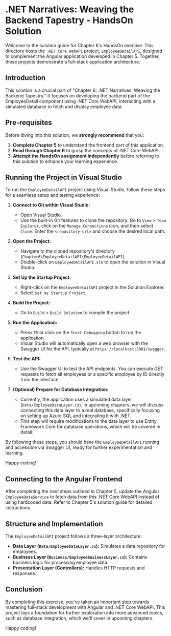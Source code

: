 # .NET Narratives: Weaving the Backend Tapestry - HandsOn Solution

Welcome to the solution guide for Chapter 6's HandsOn exercise. This directory hosts the `.NET Core WebAPI` project, `EmployeeDetailAPI`, designed to complement the Angular application developed in Chapter 5. Together, these projects demonstrate a full-stack application architecture.

## Introduction

This solution is a crucial part of "Chapter 6: .NET Narratives: Weaving the Backend Tapestry." It focuses on developing the backend part of the EmployeeDetail component using .NET Core WebAPI, interacting with a simulated database to fetch and display employee data. 

## Pre-requisites

Before diving into this solution, we **strongly recommend** that you:

1. **Complete Chapter 5** to understand the frontend part of this application.
2. **Read through Chapter 6** to grasp the concepts of .NET Core WebAPI.
3. **Attempt the HandsOn assignment independently** before referring to this solution to enhance your learning experience.

## Running the Project in Visual Studio

To run the `EmployeeDetailAPI` project using Visual Studio, follow these steps for a seamless setup and testing experience:

1. **Connect to Git within Visual Studio:**
    - Open Visual Studio.
    - Use the built-in Git features to clone the repository. Go to `View` > `Team Explorer`, click on the `Manage Connections` icon, and then select `Clone`. Enter the `<repository-url>` and choose the desired local path.

2. **Open the Project:**
    - Navigate to the cloned repository's directory (`Chapter6\EmployeeDetailAPI\EmployeeDetailAPI`).
    - Double-click on `EmployeeDetailAPI.sln` to open the solution in Visual Studio.

3. **Set Up the Startup Project:**
    - Right-click on the `EmployeeDetailAPI` project in the Solution Explorer.
    - Select `Set as Startup Project`.

4. **Build the Project:**
    - Go to `Build` > `Build Solution` to compile the project.

5. **Run the Application:**
    - Press `F5` or click on the `Start Debugging` button to run the application.
    - Visual Studio will automatically open a web browser with the Swagger UI for the API, typically at `https://localhost:5001/swagger`.

6. **Test the API:**
    - Use the Swagger UI to test the API endpoints. You can execute GET requests to fetch all employees or a specific employee by ID directly from the interface.

7. **(Optional) Prepare for Database Integration:**
    - Currently, the application uses a simulated data layer (`Data/EmployeeDataLayer.cs`). In upcoming chapters, we will discuss connecting this data layer to a real database, specifically focusing on setting up Azure SQL and integrating it with .NET.
    - This step will require modifications to the data layer to use Entity Framework Core for database operations, which will be covered in detail.

By following these steps, you should have the `EmployeeDetailAPI` running and accessible via Swagger UI, ready for further experimentation and learning.

Happy coding!


## Connecting to the Angular Frontend

After completing the next steps outlined in Chapter 5, update the Angular `EmployeeDataService` to fetch data from this .NET Core WebAPI instead of using hardcoded data. Refer to Chapter 5's solution guide for detailed instructions.

## Structure and Implementation

The `EmployeeDetailAPI` project follows a three-layer architecture:

- **Data Layer (`Data/EmployeeDataLayer.cs`):** Simulates a data repository for employees.
- **Business Layer (`Business/EmployeeBusinessLayer.cs`):** Contains business logic for processing employee data.
- **Presentation Layer (Controllers):** Handles HTTP requests and responses.

## Conclusion

By completing this exercise, you've taken an important step towards mastering full-stack development with Angular and .NET Core WebAPI. This project lays a foundation for further exploration into more advanced topics, such as database integration, which we'll cover in upcoming chapters.

Happy coding!
